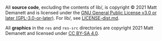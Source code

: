 All **source code**, excluding the contents of lib/, is copyright © 2021 Matt Demanett and is licensed under the [GNU General Public License v3.0 or later (GPL-3.0-or-later)](gpl-3.0.txt).  For lib/, see [LICENSE-dist.md](LICENSE-dist.md).

All **graphics** in the `res` and `res-src` directories are copyright 2021 Matt Demanett and licensed under [CC BY-SA 4.0](https://creativecommons.org/licenses/by-sa/4.0/).
